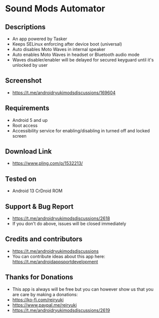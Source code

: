 # Sound Mods Automator

## Descriptions
- An app powered by Tasker
- Keeps SELinux enforcing after device boot (universal)
- Auto disables Moto Waves in internal speaker
- Auto enables Moto Waves in headset or Bluetooth audio mode
- Waves disabler/enabler will be delayed for secured keyguard until it's unlocked by user

## Screenshot
- https://t.me/androidryukimodsdiscussions/169604

## Requirements
- Android 5 and up
- Root access
- Accessibility service for enabling/disabling in turned off and locked screen

## Download Link
- https://www.pling.com/p/1532213/

## Tested on
- Android 13 CrDroid ROM

## Support & Bug Report
- https://t.me/androidryukimodsdiscussions/2618
- If you don't do above, issues will be closed immediately

## Credits and contributors
- https://t.me/androidryukimodsdiscussions
- You can contribute ideas about this app here: https://t.me/androidappsportdevelopment

## Thanks for Donations
- This app is always will be free but you can however show us that you are care by making a donations:
- https://ko-fi.com/reiryuki
- https://www.paypal.me/reiryuki
- https://t.me/androidryukimodsdiscussions/2619

